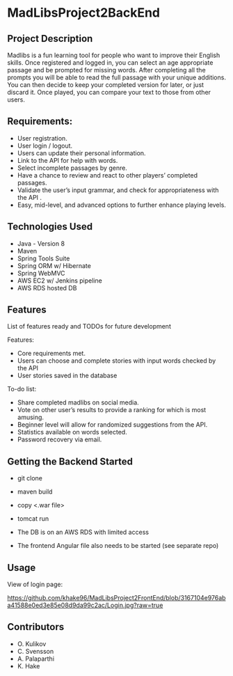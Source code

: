 # MadLibsProject2BackEnd
## Project Description

Madlibs is a fun learning tool for people who want to improve their English skills.  Once registered and logged in, 
you can select an age appropriate passage and be prompted for missing words.  After completing all the prompts 
you will be able to read the full passage with your unique additions.  You can then decide to keep your completed 
version for later, or just discard it.  Once played, you can compare your text to those from other users.  
 
## Requirements: 
- User registration. 
- User login / logout. 
- Users can update their personal information. 
- Link to the API for help with words. 
- Select incomplete passages by genre. 
- Have a chance to review and react to other players’ completed passages. 
- Validate the user’s input grammar, and check for appropriateness with the API . 
- Easy, mid-level, and advanced options to further enhance playing levels. 
 
## Technologies Used
 - Java - Version 8
 - Maven
 - Spring Tools Suite
 - Spring ORM w/ Hibernate
 - Spring WebMVC
 - AWS EC2 w/ Jenkins pipeline
 - AWS RDS hosted DB

## Features
List of features ready and TODOs for future development

Features:
 - Core requirements met.
 - Users can choose and complete stories with input words checked by the API
 - User stories saved in the database

To-do list:
- Share completed madlibs on social media.  
- Vote on other user’s results to provide a ranking for which is most amusing. 
- Beginner level will allow for randomized suggestions from the API. 
- Statistics available on words selected. 
- Password recovery via email. 

## Getting the Backend Started
 - git clone <repo>
 - maven build <project>
 - copy <.war file> <web container web-apps>
 - tomcat run
 
 - The DB is on an AWS RDS with limited access
 - The frontend Angular file also needs to be started (see separate repo)

## Usage
 View of login page:
 
 https://github.com/khake96/MadLibsProject2FrontEnd/blob/3167104e976aba41588e0ed3e85e08d9da99c2ac/Login.jpg?raw=true

## Contributors
 - O. Kulikov
 - C. Svensson 
 - A. Palaparthi
 - K. Hake
